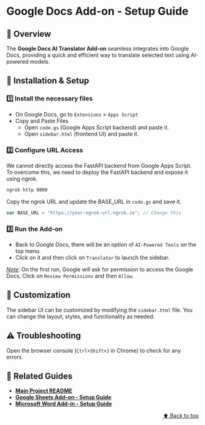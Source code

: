 #  Google Docs Add-on - Setup Guide
<a id="readme-top"></a>

## 🚀 Overview
The **Google Docs AI Translator Add-on** seamless integrates into Google Docs, providing a quick and efficient way to translate selected text using AI-powered models.


## 🔧 Installation & Setup
### 1️⃣ Install the necessary files
- On Google Docs, go to `Extensions` > `Apps Script`
- Copy and Paste Files
    - Open `code.gs` (Google Apps Script backend) and paste it.
    - Open `sidebar.html` (frontend UI) and paste it.

### 2️⃣ Configure URL Access
We cannot directly access the FastAPI backend from Google Apps Script. To overcome this, we need to deploy the FastAPI backend and expose it using ngrok.
```bash
ngrok http 8000
```
Copy the ngrok URL and update the BASE_URL in `code.gs` and save it.
```javascript
var BASE_URL = "https://your-ngrok-url.ngrok.io"; // Change this
```

### 3️⃣ Run the Add-on
- Back to Google Docs, there will be an option of `AI-Powered Tools` on the top menu. 
- Click on it and then click on `Translator` to launch the sidebar.

*<u>Note</u>:* On the first run, Google will ask for permission to access the Google Docs. Click on `Review Permissions` and then `Allow`.

## 🎨 Customization
The sidebar UI can be customized by modifying the `sidebar.html` file. You can change the layout, styles, and functionality as needed.


## ⚠️ Troubleshooting
Open the browser console (`Ctrl+Shift+J` in Chrome) to check for any errors.


## 📌 Related Guides
- **[Main Project README](../README.md)**
- **[Google Sheets Add-on - Setup Guide](../google-sheets/README.md)**
- **[Microsoft Word Add-in - Setup Guide](../microsoft-word/README.md)**

<p align="right">
  <a href="#readme-top">⬆️ Back to top</a>
</p>